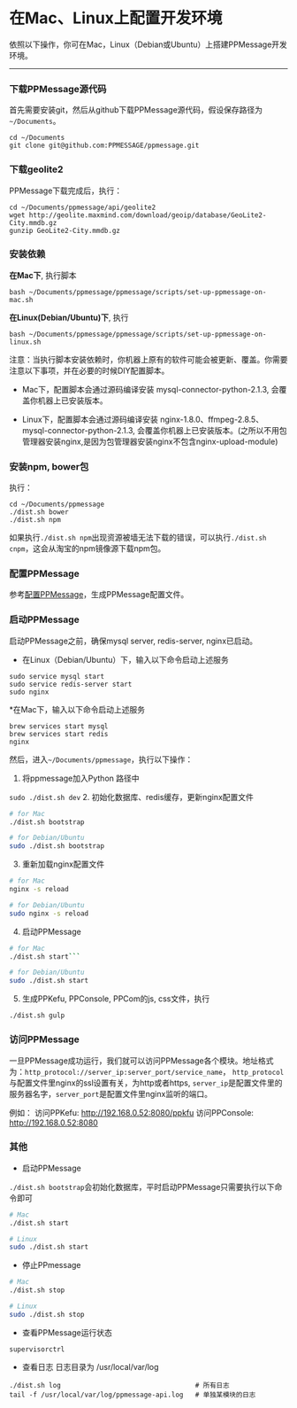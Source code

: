 # 在Mac、Linux上配置开发环境

依照以下操作，你可在Mac，Linux（Debian或Ubuntu）上搭建PPMessage开发环境。

---

### 下载PPMessage源代码
首先需要安装git，然后从github下载PPMessage源代码，假设保存路径为`~/Documents`。

```
cd ~/Documents
git clone git@github.com:PPMESSAGE/ppmessage.git
```

### 下载geolite2
PPMessage下载完成后，执行：

```
cd ~/Documents/ppmessage/api/geolite2
wget http://geolite.maxmind.com/download/geoip/database/GeoLite2-City.mmdb.gz
gunzip GeoLite2-City.mmdb.gz
```

### 安装依赖
**在Mac下**, 执行脚本

```bash ~/Documents/ppmessage/ppmessage/scripts/set-up-ppmessage-on-mac.sh```

**在Linux(Debian/Ubuntu)下**, 执行

```bash ~/Documents/ppmessage/ppmessage/scripts/set-up-ppmessage-on-linux.sh```

注意：当执行脚本安装依赖时，你机器上原有的软件可能会被更新、覆盖。你需要注意以下事项，并在必要的时候DIY配置脚本。

* Mac下，配置脚本会通过源码编译安装 mysql-connector-python-2.1.3, 会覆盖你机器上已安装版本。

* Linux下，配置脚本会通过源码编译安装 nginx-1.8.0、ffmpeg-2.8.5、mysql-connector-python-2.1.3, 会覆盖你机器上已安装版本。(之所以不用包管理器安装nginx,是因为包管理器安装nginx不包含nginx-upload-module)


### 安装npm, bower包
执行：

```
cd ~/Documents/ppmessage
./dist.sh bower
./dist.sh npm
```

如果执行`./dist.sh npm`出现资源被墙无法下载的错误，可以执行`./dist.sh cnpm`，这会从淘宝的npm镜像源下载npm包。

### 配置PPMessage
参考[配置PPMessage](./config-ppmessage.md)，生成PPMessage配置文件。


### 启动PPMessage
启动PPMessage之前，确保mysql server, redis-server, nginx已启动。

* 在Linux（Debian/Ubuntu）下，输入以下命令启动上述服务

```
sudo service mysql start
sudo service redis-server start
sudo nginx
```
*在Mac下，输入以下命令启动上述服务

```
brew services start mysql
brew services start redis
nginx
```
然后，进入`~/Documents/ppmessage`，执行以下操作：

1. 将ppmessage加入Python 路径中

```sudo ./dist.sh dev```
2. 初始化数据库、redis缓存，更新nginx配置文件

```bash
# for Mac
./dist.sh bootstrap

# for Debian/Ubuntu
sudo ./dist.sh bootstrap
```
3. 重新加载nginx配置文件

```bash
# for Mac
nginx -s reload

# for Debian/Ubuntu
sudo nginx -s reload
```
4. 启动PPMessage

```bash
# for Mac
./dist.sh start```

# for Debian/Ubuntu
sudo ./dist.sh start
```
5. 生成PPKefu, PPConsole, PPCom的js, css文件，执行

```./dist.sh gulp```

### 访问PPMessage
一旦PPMessage成功运行，我们就可以访问PPMessage各个模块。地址格式为：`http_protocol://server_ip:server_port/service_name`， `http_protocol`与配置文件里nginx的ssl设置有关，为http或者https, `server_ip`是配置文件里的服务器名字，`server_port`是配置文件里nginx监听的端口。

例如：
    访问PPKefu: http://192.168.0.52:8080/ppkfu
    访问PPConsole: http://192.168.0.52:8080


### 其他

* 启动PPMessage

`./dist.sh bootstrap`会初始化数据库，平时启动PPMessage只需要执行以下命令即可

```bash
# Mac
./dist.sh start

# Linux
sudo ./dist.sh start
```

* 停止PPmessage

```bash
# Mac
./dist.sh stop

# Linux
sudo ./dist.sh stop
```
  
* 查看PPMessage运行状态
    
```supervisorctrl```
    
* 查看日志
日志目录为 /usr/local/var/log

```
./dist.sh log                                  # 所有日志
tail -f /usr/local/var/log/ppmessage-api.log   # 单独某模块的日志
```

